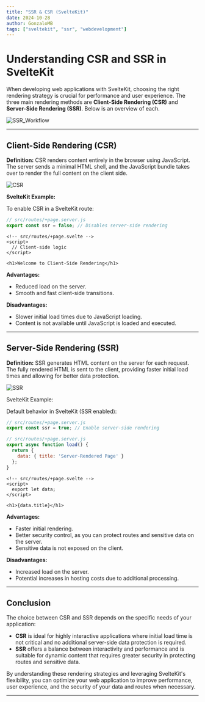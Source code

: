 ```yaml
---
title: "SSR & CSR (SvelteKit)"
date: 2024-10-28
author: GonzaloMB
tags: ["sveltekit", "ssr", "webdevelopment"]
---
```


# Understanding CSR and SSR in SvelteKit

When developing web applications with SvelteKit, choosing the right rendering strategy is crucial for performance and user experience. The three main rendering methods are **Client-Side Rendering (CSR)** and **Server-Side Rendering (SSR)**. Below is an overview of each.

![SSR_Workflow](https://github.com/user-attachments/assets/7debe584-1e5e-4fa8-b218-22c0e020d3d9)

---

## Client-Side Rendering (CSR)

**Definition:**
CSR renders content entirely in the browser using JavaScript. The server sends a minimal HTML shell, and the JavaScript bundle takes over to render the full content on the client side.

![CSR](https://github.com/user-attachments/assets/62bac8bd-acd9-4695-bdb8-eeea813ff731)

**SvelteKit Example:**

To enable CSR in a SvelteKit route:

```javascript
// src/routes/+page.server.js
export const ssr = false; // Disables server-side rendering
```

```svelte
<!-- src/routes/+page.svelte -->
<script>
  // Client-side logic
</script>

<h1>Welcome to Client-Side Rendering</h1>
```



**Advantages:**

- Reduced load on the server.
- Smooth and fast client-side transitions.

**Disadvantages:**

- Slower initial load times due to JavaScript loading.
- Content is not available until JavaScript is loaded and executed.

---

## Server-Side Rendering (SSR)

**Definition:**
SSR generates HTML content on the server for each request. The fully rendered HTML is sent to the client, providing faster initial load times and allowing for better data protection.

![SSR](https://github.com/user-attachments/assets/3a6d492a-f9d6-4509-a7c5-e0e6b6a8aa6e)

SvelteKit Example:

Default behavior in SvelteKit (SSR enabled):

```javascript
// src/routes/+page.server.js
export const ssr = true; // Enable server-side rendering
```

```js
// src/routes/+page.server.js
export async function load() {
  return {
    data: { title: 'Server-Rendered Page' }
  };
}
```

```svelte
<!-- src/routes/+page.svelte -->
<script>
  export let data;
</script>

<h1>{data.title}</h1>
```




**Advantages:**

- Faster initial rendering.
- Better security control, as you can protect routes and sensitive data on the server.
- Sensitive data is not exposed on the client.

**Disadvantages:**

- Increased load on the server.
- Potential increases in hosting costs due to additional processing.

---

## Conclusion

The choice between CSR and SSR depends on the specific needs of your application:

- **CSR** is ideal for highly interactive applications where initial load time is not critical and no additional server-side data protection is required.
- **SSR** offers a balance between interactivity and performance and is suitable for dynamic content that requires greater security in protecting routes and sensitive data.

By understanding these rendering strategies and leveraging SvelteKit's flexibility, you can optimize your web application to improve performance, user experience, and the security of your data and routes when necessary.

---
